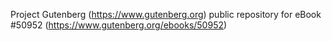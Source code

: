 Project Gutenberg (https://www.gutenberg.org) public repository for
eBook #50952 (https://www.gutenberg.org/ebooks/50952)
